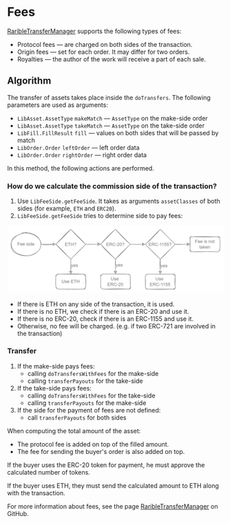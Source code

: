 # Fees

[RaribleTransferManager](https://github.com/rarible/protocol-contracts/blob/master/exchange-v2/contracts/RaribleTransferManager.md) supports the following types of fees:

* Protocol fees — are charged on both sides of the transaction.
* Origin fees — set for each order. It may differ for two orders.
* Royalties — the author of the work will receive a part of each sale.

## Algorithm

The transfer of assets takes place inside the `doTransfers`. The following parameters are used as arguments:

* `LibAsset.AssetType` `makeMatch` — `AssetType` on the make-side order
* `LibAsset.AssetType` `takeMatch` — `AssetType` on the take-side order
* `LibFill.FillResult` `fill` — values on both sides that will be passed by match
* `LibOrder.Order` `leftOrder` — left order data
* `LibOrder.Order` `rightOrder` — right order data

In this method, the following actions are performed.

### How do we calculate the commission side of the transaction?

1. Use `LibFeeSide.getFeeSide`. It takes as arguments `assetClasses` of both sides (for example, `ETH` and `ERC20`).
2. `LibFeeSide.getFeeSide` tries to determine side to pay fees:

![](../img/eth_5.png)

* If there is ETH on any side of the transaction, it is used.
* If there is no ETH, we check if there is an ERC-20 and use it.
* If there is no ERC-20, check if there is an ERC-1155 and use it.
* Otherwise, no fee will be charged. (e.g. if two ERC-721 are involved in the transaction)

### Transfer

1. If the make-side pays fees:
    * calling `doTransfersWithFees` for the make-side
    * calling `transferPayouts` for the take-side
2. If the take-side pays fees:
    * calling `doTransfersWithFees` for the take-side
    * calling `transferPayouts` for the make-side
3. If the side for the payment of fees are not defined:
    * call `transferPayouts` for both sides

When computing the total amount of the asset:

* The protocol fee is added on top of the filled amount.
* The fee for sending the buyer's order is also added on top.

If the buyer uses the ERC-20 token for payment, he must approve the calculated number of tokens.

If the buyer uses ETH, they must send the calculated amount to ETH along with the transaction.

For more information about fees, see the page [RaribleTransferManager](https://github.com/rarible/protocol-contracts/blob/master/exchange-v2/contracts/RaribleTransferManager.md) on GitHub.

